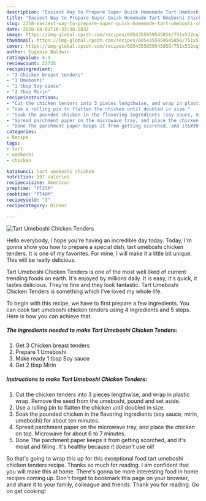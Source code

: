 ```yaml
---
description: "Easiest Way to Prepare Super Quick Homemade Tart Umeboshi Chicken Tenders"
title: "Easiest Way to Prepare Super Quick Homemade Tart Umeboshi Chicken Tenders"
slug: 2258-easiest-way-to-prepare-super-quick-homemade-tart-umeboshi-chicken-tenders
date: 2020-08-02T16:33:38.583Z
image: https://img-global.cpcdn.com/recipes/6054355959545856/751x532cq70/tart-umeboshi-chicken-tenders-recipe-main-photo.jpg
thumbnail: https://img-global.cpcdn.com/recipes/6054355959545856/751x532cq70/tart-umeboshi-chicken-tenders-recipe-main-photo.jpg
cover: https://img-global.cpcdn.com/recipes/6054355959545856/751x532cq70/tart-umeboshi-chicken-tenders-recipe-main-photo.jpg
author: Eugenia Baldwin
ratingvalue: 4.9
reviewcount: 22735
recipeingredient:
- "3 Chicken breast tenders"
- "1 Umeboshi"
- "1 tbsp Soy sauce"
- "2 tbsp Mirin"
recipeinstructions:
- "Cut the chicken tenders into 3 pieces lengthwise, and wrap in plastic wrap. Remove the seed from the umeboshi, pound and set aside."
- "Use a rolling pin to flatten the chicken until doubled in size."
- "Soak the pounded chicken in the flavoring ingredients (soy sauce, mirin, umeboshi) for about ten minutes."
- "Spread parchment paper on the microwave tray, and place the chicken on top. Microwave for about 6 to 7 minutes."
- "Done The parchment paper keeps it from getting scorched, and it&#39;s moist and filling. It&#39;s healthy because it doesn&#39;t use oil!"
categories:
- Recipe
tags:
- tart
- umeboshi
- chicken

katakunci: tart umeboshi chicken 
nutrition: 197 calories
recipecuisine: American
preptime: "PT25M"
cooktime: "PT40M"
recipeyield: "3"
recipecategory: Dinner

---
```



![Tart Umeboshi Chicken Tenders](https://img-global.cpcdn.com/recipes/6054355959545856/751x532cq70/tart-umeboshi-chicken-tenders-recipe-main-photo.jpg)

Hello everybody, I hope you're having an incredible day today. Today, I'm gonna show you how to prepare a special dish, tart umeboshi chicken tenders. It is one of my favorites. For mine, I will make it a little bit unique. This will be really delicious.

Tart Umeboshi Chicken Tenders is one of the most well liked of current trending foods on earth. It's enjoyed by millions daily. It is easy, it's quick, it tastes delicious. They're fine and they look fantastic. Tart Umeboshi Chicken Tenders is something which I've loved my whole life.




To begin with this recipe, we have to first prepare a few ingredients. You can cook tart umeboshi chicken tenders using 4 ingredients and 5 steps. Here is how you can achieve that.

<!--inarticleads1-->

##### The ingredients needed to make Tart Umeboshi Chicken Tenders:

1. Get 3 Chicken breast tenders
1. Prepare 1 Umeboshi
1. Make ready 1 tbsp Soy sauce
1. Get 2 tbsp Mirin




<!--inarticleads2-->

##### Instructions to make Tart Umeboshi Chicken Tenders:

1. Cut the chicken tenders into 3 pieces lengthwise, and wrap in plastic wrap. Remove the seed from the umeboshi, pound and set aside.
1. Use a rolling pin to flatten the chicken until doubled in size.
1. Soak the pounded chicken in the flavoring ingredients (soy sauce, mirin, umeboshi) for about ten minutes.
1. Spread parchment paper on the microwave tray, and place the chicken on top. Microwave for about 6 to 7 minutes.
1. Done The parchment paper keeps it from getting scorched, and it&#39;s moist and filling. It&#39;s healthy because it doesn&#39;t use oil!




So that's going to wrap this up for this exceptional food tart umeboshi chicken tenders recipe. Thanks so much for reading. I am confident that you will make this at home. There's gonna be more interesting food in home recipes coming up. Don't forget to bookmark this page on your browser, and share it to your family, colleague and friends. Thank you for reading. Go on get cooking!
